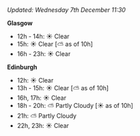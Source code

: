 *Updated: Wednesday 7th December 11:30*

**Glasgow**

* 12h - 14h: :sunny: Clear
* 15h: :sunny: Clear [:partly_sunny: as of 10h]
* 16h - 23h: :sunny: Clear

**Edinburgh**

* 12h: :sunny: Clear
* 13h - 15h: :sunny: Clear [:partly_sunny: as of 10h]
* 16h, 17h: :sunny: Clear
* 18h - 20h: :partly_sunny: Partly Cloudy [:sunny: as of 10h]
* 21h: :partly_sunny: Partly Cloudy
* 22h, 23h: :sunny: Clear
